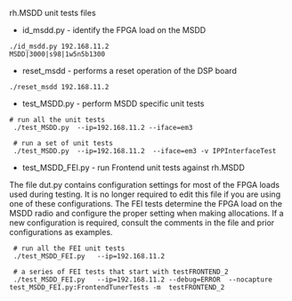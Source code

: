 
rh.MSDD unit tests files

* id_msdd.py - identify the FPGA load on the MSDD
```
./id_msdd.py 192.168.11.2
MSDD|3000|s98|1w5n5b1300
```

* reset_msdd - performs a reset operation of the DSP board
```
./reset_msdd 192.168.11.2
```

* test_MSDD.py - perform MSDD specific unit tests

```
# run all the unit tests
 ./test_MSDD.py  --ip=192.168.11.2 --iface=em3

 # run a set of unit tests
 ./test_MSDD.py  --ip=192.168.11.2  --iface=em3 -v IPPInterfaceTest
```

* test_MSDD_FEI.py - run Frontend unit tests against rh.MSDD

The file dut.py contains configuration settings for most of the FPGA loads used during testing. It is no longer required to edit this file if you are using one of these configurations. The FEI tests determine the FPGA load on the MSDD radio and configure the proper setting when making allocations. If a new configuration is required, consult the comments in the file and prior configurations as examples.  

```
 # run all the FEI unit tests
 ./test_MSDD_FEI.py   --ip=192.168.11.2

 # a series of FEI tests that start with testFRONTEND_2  
 ./test_MSDD_FEI.py   --ip=192.168.11.2 --debug=ERROR  --nocapture test_MSDD_FEI.py:FrontendTunerTests -m  testFRONTEND_2

```
